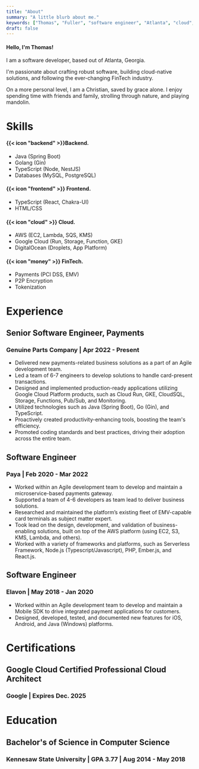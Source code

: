 ```yaml
---
title: "About"
summary: "A little blurb about me."
keywords: ["Thomas", "Fuller", "software engineer", "Atlanta", "cloud", "FinTech", "developer"]
draft: false
---
```

#### Hello, I'm Thomas!
I am a software developer, based out of Atlanta, Georgia. 

I'm passionate about crafting robust software, building cloud-native solutions, and following the ever-changing FinTech industry.

On a more personal level, I am a Christian, saved by grace alone. I enjoy spending time with friends and family, strolling through nature, and playing mandolin.

# Skills
<div class="grid">
    <div>
        <h4>{{< icon "backend" >}}Backend.</h4>
        <ul>
            <li>Java (Spring Boot)</li>
            <li>Golang (Gin)</li>
            <li>TypeScript (Node, NestJS)</li>
            <li>Databases (MySQL, PostgreSQL)</li>
        </ul>
    </div>
    <div>
        <h4>{{< icon "frontend" >}} Frontend.</h4>
        <ul>
            <li>TypeScript (React, Chakra-UI)</li>
            <li>HTML/CSS</li>
        </ul>
    </div>
    <div>
        <h4>{{< icon "cloud" >}} Cloud.</h4>
        <ul>
            <li>AWS (EC2, Lambda, SQS, KMS)</li>
            <li>Google Cloud (Run, Storage, Function, GKE)</li>
            <li>DigitalOcean (Droplets, App Platform)</li>
        </ul>
    </div>
    <div>
        <h4>{{< icon "money" >}} FinTech.</h4>
        <ul>
            <li>Payments (PCI DSS, EMV)</li>
            <li>P2P Encryption</li>
            <li>Tokenization</li>
        </ul>
    </div>
</div>

# Experience
<section>
<hgroup>
    <h2>Senior Software Engineer, Payments</h2>
    <h3>Genuine Parts Company | Apr 2022 - Present</h3>
</hgroup>

- Delivered new payments-related business solutions as a part of an Agile development team.
- Led a team of 6-7 engineers to develop solutions to handle card-present transactions.
- Designed and implemented production-ready applications utilizing Google Cloud Platform products, such as Cloud Run, GKE, CloudSQL, Storage, Functions, Pub/Sub, and Monitoring.
- Utilized technologies such as Java (Spring Boot), Go (Gin), and TypeScript.
- Proactively created productivity-enhancing tools, boosting the team's efficiency.
- Promoted coding standards and best practices, driving their adoption across the entire team.
</section>

<section>
<hgroup>
    <h2>Software Engineer</h2>
    <h3>Paya | Feb 2020 - Mar 2022</h3>
</hgroup>

- Worked within an Agile development team to develop and maintain a microservice-based payments gateway.
- Supported a team of 4-6 developers as team lead to deliver business solutions.
- Researched and maintained the platform’s existing fleet of EMV-capable card terminals as subject matter expert.
- Took lead on the design, development, and validation of business-enabling solutions, built on top of the AWS platform (using EC2, S3, KMS, Lambda, and others).
- Worked with a variety of frameworks and platforms, such as Serverless Framework, Node.js (Typescript/Javascript), PHP, Ember.js, and React.js.
</section>

<section>
<hgroup>
    <h2>Software Engineer</h2>
    <h3>Elavon | May 2018 - Jan 2020</h3>
</hgroup>

- Worked within an Agile development team to develop and maintain a Mobile SDK to drive integrated payment applications for customers.
- Designed, developed, tested, and documented new features for iOS, Android, and Java (Windows) platforms.
</section>

# Certifications

<section>
<hgroup>
    <h2>Google Cloud Certified Professional Cloud Architect</h2>
    <h3>Google | Expires Dec. 2025</h3>
</hgroup>
</section>

# Education

<section>
<hgroup>
    <h2>Bachelor's of Science in Computer Science</h2>
    <h3>Kennesaw State University | GPA 3.77 | Aug 2014 - May 2018</h3>
</hgroup>
</section>
